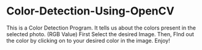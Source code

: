 # Color-Detection-Using-OpenCV
This is a Color Detection Program.
It tells us about the colors present in the selected photo. (RGB Value)
First Select the desired Image.
Then, FInd out the color by clicking on to your desired color in the image.
Enjoy!
